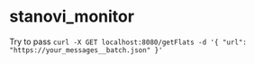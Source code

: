 # stanovi_monitor

Try to pass
``curl -X GET localhost:8080/getFlats -d '{ "url": "https://your_messages__batch.json" }'``
